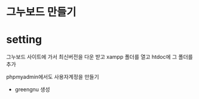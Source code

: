 # 그누보드 만들기

# setting

그누보드 사이트에 가서 최신버전을 다운 받고 xampp 폴더를 열고 htdoc에 그 폴더를 추가

phpmyadmin에서도 사용자계정을 만들기 
- greengnu 생성

